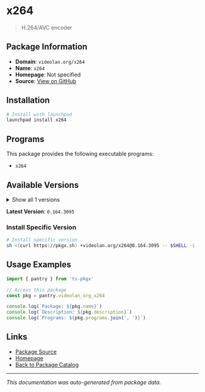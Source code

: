# x264

> H.264/AVC encoder

## Package Information

- **Domain**: `videolan.org/x264`
- **Name**: `x264`
- **Homepage**: Not specified
- **Source**: [View on GitHub](https://github.com/pkgxdev/pantry/tree/main/projects/videolan.org/x264/package.yml)

## Installation

```bash
# Install with launchpad
launchpad install x264
```

## Programs

This package provides the following executable programs:

- `x264`

## Available Versions

<details>
<summary>Show all 1 versions</summary>

- `0.164.3095`

</details>

**Latest Version**: `0.164.3095`

### Install Specific Version

```bash
# Install specific version
sh <(curl https://pkgx.sh) +videolan.org/x264@0.164.3095 -- $SHELL -i
```

## Usage Examples

```typescript
import { pantry } from 'ts-pkgx'

// Access this package
const pkg = pantry.videolan_org_x264

console.log(`Package: ${pkg.name}`)
console.log(`Description: ${pkg.description}`)
console.log(`Programs: ${pkg.programs.join(', ')}`)
```

## Links

- [Package Source](https://github.com/pkgxdev/pantry/tree/main/projects/videolan.org/x264/package.yml)
- [Homepage](#)
- [Back to Package Catalog](../package-catalog.md)

---

*This documentation was auto-generated from package data.*
